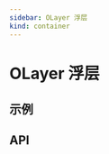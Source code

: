 ```yaml
---
sidebar: OLayer 浮层
kind: container
---
```


# OLayer 浮层

## 示例

<!-- @usage LayerUsage -->
<!-- @case LayerCustom -->

## API

<!-- @api OLayer -->
